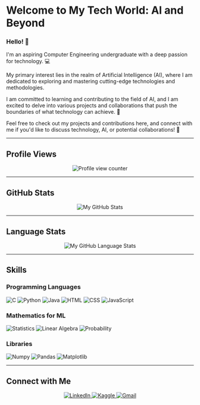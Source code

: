 # **Welcome to My Tech World: AI and Beyond**

### Hello! 🌟

I'm an aspiring Computer Engineering undergraduate with a deep passion for technology. 💻

My primary interest lies in the realm of Artificial Intelligence (AI), where I am dedicated to exploring and mastering cutting-edge technologies and methodologies.

I am committed to learning and contributing to the field of AI, and I am excited to delve into various projects and collaborations that push the boundaries of what technology can achieve. 🚀

Feel free to check out my projects and contributions here, and connect with me if you'd like to discuss technology, AI, or potential collaborations! 🤝

---
## Profile Views
<p align="center">
  <img src="https://komarev.com/ghpvc/?username=HaninMustafa9" alt="Profile view counter" />
</p>

---
## GitHub Stats
<p align="center">
  <img src="https://github-readme-stats.vercel.app/api/?username=HaninMustafa9&count_private=true&theme=tokyonight&showicons=true" alt="My GitHub Stats" />
</p>

---
## Language Stats
<p align="center">
  <img src="https://github-readme-stats.vercel.app/api/top-langs/?username=HaninMustafa9&langs_count=5&theme=tokyonight" alt="My GitHub Language Stats" />
</p>

---
## Skills
### Programming Languages
<p>
  <img src="https://img.shields.io/badge/C-%2300599C?style=for-the-badge&logo=c&logoColor=white" alt="C" />
  <img src="https://img.shields.io/badge/Python-%2314354C?style=for-the-badge&logo=python&logoColor=white" alt="Python" />
  <img src="https://img.shields.io/badge/Java-%23E34A86?style=for-the-badge&logo=java&logoColor=white" alt="Java" />
  <img src="https://img.shields.io/badge/HTML-%23E34F26?style=for-the-badge&logo=html5&logoColor=white" alt="HTML" />
  <img src="https://img.shields.io/badge/CSS-%231572B6?style=for-the-badge&logo=css3&logoColor=white" alt="CSS" />
  <img src="https://img.shields.io/badge/JavaScript-%23F7DF1C?style=for-the-badge&logo=javascript&logoColor=white" alt="JavaScript" />
</p>

### Mathematics for ML
<p>
  <img src="https://img.shields.io/badge/Statistics-%233D3D3D?style=for-the-badge&logo=statistics&logoColor=white" alt="Statistics" />
  <img src="https://img.shields.io/badge/Linear_Algebra-%233D3D3D?style=for-the-badge&logo=linear-algebra&logoColor=white" alt="Linear Algebra" />
  <img src="https://img.shields.io/badge/Probability-%233D3D3D?style=for-the-badge&logo=probability&logoColor=white" alt="Probability" />
</p>

### Libraries
<p>
  <img src="https://img.shields.io/badge/Numpy-%23013243?style=for-the-badge&logo=numpy&logoColor=white" alt="Numpy" />
  <img src="https://img.shields.io/badge/Pandas-%23150458?style=for-the-badge&logo=pandas&logoColor=white" alt="Pandas" />
  <img src="https://img.shields.io/badge/Matplotlib-%2300A3E0?style=for-the-badge&logo=matplotlib&logoColor=white" alt="Matplotlib" />
</p>

---
## Connect with Me
<p align="center">
  <a href="https://www.linkedin.com/in/haninmustafa/" target="_blank" rel="noopener noreferrer">
    <img src="https://img.shields.io/badge/LinkedIn-%230077B5?style=for-the-badge&logo=linkedin&logoColor=white" alt="LinkedIn" />
  </a>
  <a href="https://www.kaggle.com/haninmustafa" target="_blank" rel="noopener noreferrer">
    <img src="https://img.shields.io/badge/Kaggle-%23005B72?style=for-the-badge&logo=kaggle&logoColor=white" alt="Kaggle" />
  </a>
  <a href="mailto:haninmustafa520@gmail.com" target="_blank" rel="noopener noreferrer">
    <img src="https://img.shields.io/badge/Gmail-%23D14836?style=for-the-badge&logo=gmail&logoColor=white" alt="Gmail" />
  </a>
</p>


<!---
HaninMustafa9/HaninMustafa9 is a ✨ special ✨ repository because its `README.md` (this file) appears on your GitHub profile.
You can click the Preview link to take a look at your changes.
--->
